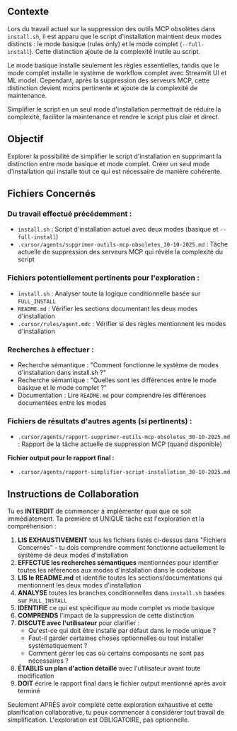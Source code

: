 ## Contexte

Lors du travail actuel sur la suppression des outils MCP obsolètes dans `install.sh`, il est apparu que le script d'installation maintient deux modes distincts : le mode basique (rules only) et le mode complet (`--full-install`). Cette distinction ajoute de la complexité inutile au script.

Le mode basique installe seulement les règles essentielles, tandis que le mode complet installe le système de workflow complet avec Streamlit UI et ML model. Cependant, après la suppression des serveurs MCP, cette distinction devient moins pertinente et ajoute de la complexité de maintenance.

Simplifier le script en un seul mode d'installation permettrait de réduire la complexité, faciliter la maintenance et rendre le script plus clair et direct.

## Objectif

Explorer la possibilité de simplifier le script d'installation en supprimant la distinction entre mode basique et mode complet. Créer un seul mode d'installation qui installe tout ce qui est nécessaire de manière cohérente.

## Fichiers Concernés

### Du travail effectué précédemment :
- `install.sh` : Script d'installation actuel avec deux modes (basique et `--full-install`)
- `.cursor/agents/supprimer-outils-mcp-obsoletes_30-10-2025.md` : Tâche actuelle de suppression des serveurs MCP qui révèle la complexité du script

### Fichiers potentiellement pertinents pour l'exploration :
- `install.sh` : Analyser toute la logique conditionnelle basée sur `FULL_INSTALL`
- `README.md` : Vérifier les sections documentant les deux modes d'installation
- `.cursor/rules/agent.mdc` : Vérifier si des règles mentionnent les modes d'installation

### Recherches à effectuer :
- Recherche sémantique : "Comment fonctionne le système de modes d'installation dans install.sh ?"
- Recherche sémantique : "Quelles sont les différences entre le mode basique et le mode complet ?"
- Documentation : Lire `README.md` pour comprendre les différences documentées entre les modes

### Fichiers de résultats d'autres agents (si pertinents) :
- `.cursor/agents/rapport-supprimer-outils-mcp-obsoletes_30-10-2025.md` : Rapport de la tâche actuelle de suppression MCP (quand disponible)

**Fichier output pour le rapport final :**
- `.cursor/agents/rapport-simplifier-script-installation_30-10-2025.md`

## Instructions de Collaboration

Tu es **INTERDIT** de commencer à implémenter quoi que ce soit immédiatement. Ta première et UNIQUE tâche est l'exploration et la compréhension :

1. **LIS EXHAUSTIVEMENT** tous les fichiers listés ci-dessus dans "Fichiers Concernés" - tu dois comprendre comment fonctionne actuellement le système de deux modes d'installation
2. **EFFECTUE les recherches sémantiques** mentionnées pour identifier toutes les références aux modes d'installation dans le codebase
3. **LIS le README.md** et identifie toutes les sections/documentations qui mentionnent les deux modes d'installation
4. **ANALYSE** toutes les branches conditionnelles dans `install.sh` basées sur `FULL_INSTALL`
5. **IDENTIFIE** ce qui est spécifique au mode complet vs mode basique
6. **COMPRENDS** l'impact de la suppression de cette distinction
7. **DISCUTE avec l'utilisateur** pour clarifier :
   - Qu'est-ce qui doit être installé par défaut dans le mode unique ?
   - Faut-il garder certaines choses optionnelles ou tout installer systématiquement ?
   - Comment gérer les cas où certains composants ne sont pas nécessaires ?
8. **ÉTABLIS un plan d'action détaillé** avec l'utilisateur avant toute modification
9. **DOIT** écrire le rapport final dans le fichier output mentionné après avoir terminé

Seulement APRÈS avoir complété cette exploration exhaustive et cette planification collaborative, tu peux commencer à considérer tout travail de simplification. L'exploration est OBLIGATOIRE, pas optionnelle.

